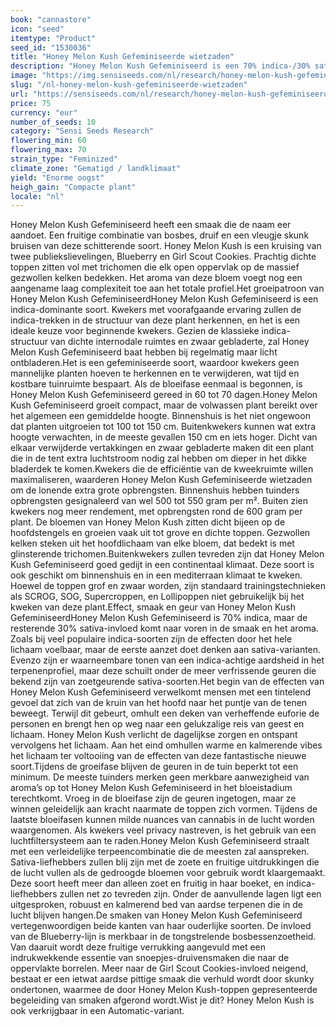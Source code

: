 ```yaml
---
book: "cannastore"
icon: "seed"
itemtype: "Product"
seed_id: "1530036"
title: "Honey Melon Kush Gefeminiseerde wietzaden"
description: "Honey Melon Kush Gefeminiseerd is een 70% indica-/30% sativa-soort. Bosbes, druif, en skunky smaken, zoete aroma’s. Euforisch en ontspannend."
image: "https://img.sensiseeds.com/nl/research/honey-melon-kush-gefeminiseerd-image.png"
slug: "/nl-honey-melon-kush-gefeminiseerde-wietzaden"
url: "https://sensiseeds.com/nl/research/honey-melon-kush-gefeminiseerd?a_aid=cannastore"
price: 75
currency: "eur"
number_of_seeds: 10
category: "Sensi Seeds Research"
flowering_min: 60
flowering_max: 70
strain_type: "Feminized"
climate_zone: "Gematigd / landklimaat"
yield: "Enorme oogst"
heigh_gain: "Compacte plant"
locale: "nl"
---
```

Honey Melon Kush Gefeminiseerd heeft een smaak die de naam eer aandoet. Een fruitige combinatie van bosbes, druif en een vleugje skunk bruisen van deze schitterende soort. Honey Melon Kush is een kruising van twee publiekslievelingen, Blueberry en Girl Scout Cookies. Prachtig dichte toppen zitten vol met trichomen die elk open oppervlak op de massief gezwollen kelken bedekken. Het aroma van deze bloem voegt nog een aangename laag complexiteit toe aan het totale profiel.Het groeipatroon van Honey Melon Kush GefeminiseerdHoney Melon Kush Gefeminiseerd is een indica-dominante soort. Kwekers met voorafgaande ervaring zullen de indica-trekken in de structuur van deze plant herkennen, en het is een ideale keuze voor beginnende kwekers. Gezien de klassieke indica-structuur van dichte internodale ruimtes en zwaar gebladerte, zal Honey Melon Kush Gefeminiseerd baat hebben bij regelmatig maar licht ontbladeren.Het is een gefeminiseerde soort, waardoor kwekers geen mannelijke planten hoeven te herkennen en te verwijderen, wat tijd en kostbare tuinruimte bespaart. Als de bloeifase eenmaal is begonnen, is Honey Melon Kush Gefeminiseerd gereed in 60 tot 70 dagen.Honey Melon Kush Gefeminiseerd groeit compact, maar de volwassen plant bereikt over het algemeen een gemiddelde hoogte. Binnenshuis is het niet ongewoon dat planten uitgroeien tot 100 tot 150 cm. Buitenkwekers kunnen wat extra hoogte verwachten, in de meeste gevallen 150 cm en iets hoger. Dicht van elkaar verwijderde vertakkingen en zwaar gebladerte maken dit een plant die in de tent extra luchtstroom nodig zal hebben om dieper in het dikke bladerdek te komen.Kwekers die de efficiëntie van de kweekruimte willen maximaliseren, waarderen Honey Melon Kush Gefeminiseerde wietzaden om de lonende extra grote opbrengsten. Binnenshuis hebben tuinders opbrengsten gesignaleerd van wel 500 tot 550 gram per m². Buiten zien kwekers nog meer rendement, met opbrengsten rond de 600 gram per plant. De bloemen van Honey Melon Kush zitten dicht bijeen op de hoofdstengels en groeien vaak uit tot grove en dichte toppen. Gezwollen kelken steken uit het hoofdlichaam van elke bloem, dat bedekt is met glinsterende trichomen.Buitenkwekers zullen tevreden zijn dat Honey Melon Kush Gefeminiseerd goed gedijt in een continentaal klimaat. Deze soort is ook geschikt om binnenshuis en in een mediterraan klimaat te kweken. Hoewel de toppen grof en zwaar worden, zijn standaard trainingstechnieken als SCROG, SOG, Supercroppen, en Lollipoppen niet gebruikelijk bij het kweken van deze plant.Effect, smaak en geur van Honey Melon Kush GefeminiseerdHoney Melon Kush Gefeminiseerd is 70% indica, maar de resterende 30% sativa-invloed komt naar voren in de smaak en het aroma. Zoals bij veel populaire indica-soorten zijn de effecten door het hele lichaam voelbaar, maar de eerste aanzet doet denken aan sativa-varianten. Evenzo zijn er waarneembare tonen van een indica-achtige aardsheid in het terpenenprofiel, maar deze schuilt onder de meer verfrissende geuren die bekend zijn van zoetgeurende sativa-soorten.Het begin van de effecten van Honey Melon Kush Gefeminiseerd verwelkomt mensen met een tintelend gevoel dat zich van de kruin van het hoofd naar het puntje van de tenen beweegt. Terwijl dit gebeurt, omhult een deken van verheffende euforie de personen en brengt hen op weg naar een gelukzalige reis van geest en lichaam. Honey Melon Kush verlicht de dagelijkse zorgen en ontspant vervolgens het lichaam. Aan het eind omhullen warme en kalmerende vibes het lichaam ter voltooiing van de effecten van deze fantastische nieuwe soort.Tijdens de groeifase blijven de geuren in de tuin beperkt tot een minimum. De meeste tuinders merken geen merkbare aanwezigheid van aroma’s op tot Honey Melon Kush Gefeminiseerd in het bloeistadium terechtkomt. Vroeg in de bloeifase zijn de geuren ingetogen, maar ze winnen geleidelijk aan kracht naarmate de toppen zich vormen. Tijdens de laatste bloeifasen kunnen milde nuances van cannabis in de lucht worden waargenomen. Als kwekers veel privacy nastreven, is het gebruik van een luchtfiltersysteem aan te raden.Honey Melon Kush Gefeminiseerd straalt met een verleidelijke terpeencombinatie die de meesten zal aanspreken. Sativa-liefhebbers zullen blij zijn met de zoete en fruitige uitdrukkingen die de lucht vullen als de gedroogde bloemen voor gebruik wordt klaargemaakt. Deze soort heeft meer dan alleen zoet en fruitig in haar boeket, en indica-liefhebbers zullen net zo tevreden zijn. Onder de aanvullende lagen ligt een uitgesproken, robuust en kalmerend bed van aardse terpenen die in de lucht blijven hangen.De smaken van Honey Melon Kush Gefeminiseerd vertegenwoordigen beide kanten van haar ouderlijke soorten. De invloed van de Blueberry-lijn is merkbaar in de tongstrelende bosbessenzoetheid. Van daaruit wordt deze fruitige verrukking aangevuld met een indrukwekkende essentie van snoepjes-druivensmaken die naar de oppervlakte borrelen. Meer naar de Girl Scout Cookies-invloed neigend, bestaat er een ietwat aardse pittige smaak die verhuld wordt door skunky ondertonen, waarmee de door Honey Melon Kush-toppen gepresenteerde begeleiding van smaken afgerond wordt.Wist je dit? Honey Melon Kush is ook verkrijgbaar in een Automatic-variant.
